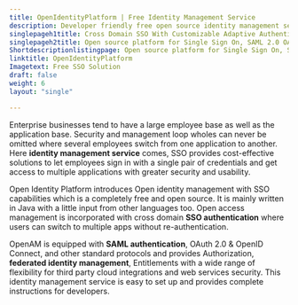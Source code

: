 ```yaml
---
title: OpenIdentityPlatform | Free Identity Management Service
description: Developer friendly free open source identity management service to protect user’s digital identities with the help of authentication and authorization.
singlepageh1title: Cross Domain SSO With Customizable Adaptive Authentication
singlepageh2title: Open source platform for Single Sign On, SAML 2.0 OAuth 2.0, and OpenID Connect Protocols. It ensures seamless integration with cloud-based applications
Shortdescriptionlistingpage: Open source platform for Single Sign On, SAML 2.0 OAuth 2.0, and OpenID Connect Protocols. It ensures seamless integration with cloud-based applications
linktitle: OpenIdentityPlatform
Imagetext: Free SSO Solution
draft: false
weight: 6
layout: "single"

---
```


Enterprise businesses tend to have a large employee base as well as the application base. Security and management loop wholes can never be omitted where several employees switch from one application to another. Here **identity management service** comes, SSO provides cost-effective solutions to let employees sign in with a single pair of credentials and get access to multiple applications with greater security and usability.

Open Identity Platform introduces Open identity management with SSO capabilities which is a completely free and open source. It is mainly written in Java with a little input from other languages too. Open access management is incorporated with cross domain **SSO authentication** where users can switch to multiple apps without re-authentication.

OpenAM is equipped with **SAML authentication**, OAuth 2.0 &amp; OpenID Connect, and other standard protocols and provides Authorization, **federated identity management**, Entitlements with a wide range of flexibility for third party cloud integrations and web services security. This identity management service is easy to set up and provides complete instructions for developers.